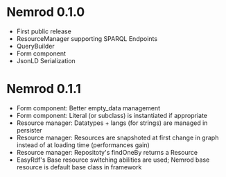 Nemrod 0.1.0
=============

* First public release
* ResourceManager supporting SPARQL Endpoints
* QueryBuilder
* Form component
* JsonLD Serialization

Nemrod 0.1.1
============

* Form component: Better empty_data management
* Form component: Literal (or subclass) is instantiated if appropriate
* Resource manager: Datatypes + langs (for strings) are managed in persister
* Resource manager: Resources are snapshoted at first change in graph instead of at loading time (performances gain)
* Resource manager: Repositoty's findOneBy returns a Resource
* EasyRdf's Base resource switching abilities are used; Nemrod base resource is default base class in framework